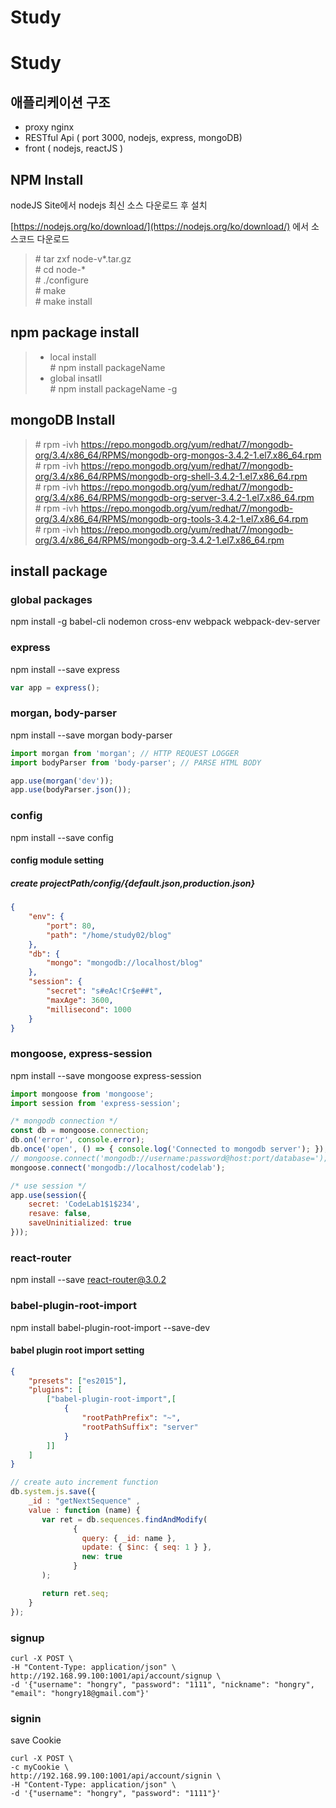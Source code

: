 # Study
# Study

## 애플리케이션 구조

* proxy nginx
* RESTful Api ( port 3000, nodejs, express, mongoDB)
* front ( nodejs, reactJS )

## NPM Install

nodeJS Site에서 nodejs 최신 소스 다운로드 후 설치

[https://nodejs.org/ko/download/](https://nodejs.org/ko/download/) 에서 소스코드 다운로드

>  \# tar zxf node-v*.tar.gz<br>
 \# cd node-*<br>
 \# ./configure<br>
 \# make<br>
 \# make install<br>


## npm package install
> * local install<br>
 \# npm install packageName<br>
> * global insatll<br>
 \# npm install packageName -g

## mongoDB Install
> \# rpm -ivh https://repo.mongodb.org/yum/redhat/7/mongodb-org/3.4/x86_64/RPMS/mongodb-org-mongos-3.4.2-1.el7.x86_64.rpm<br>
\# rpm -ivh https://repo.mongodb.org/yum/redhat/7/mongodb-org/3.4/x86_64/RPMS/mongodb-org-shell-3.4.2-1.el7.x86_64.rpm<br>
\# rpm -ivh https://repo.mongodb.org/yum/redhat/7/mongodb-org/3.4/x86_64/RPMS/mongodb-org-server-3.4.2-1.el7.x86_64.rpm<br>
\# rpm -ivh https://repo.mongodb.org/yum/redhat/7/mongodb-org/3.4/x86_64/RPMS/mongodb-org-tools-3.4.2-1.el7.x86_64.rpm<br>
\# rpm -ivh https://repo.mongodb.org/yum/redhat/7/mongodb-org/3.4/x86_64/RPMS/mongodb-org-3.4.2-1.el7.x86_64.rpm<br>

## install package

### global packages
npm install -g babel-cli nodemon cross-env webpack webpack-dev-server

### express
npm install --save express<br>
```javascript
var app = express();
```

### morgan, body-parser
npm install --save morgan body-parser<br>
```javascript
import morgan from 'morgan'; // HTTP REQUEST LOGGER
import bodyParser from 'body-parser'; // PARSE HTML BODY

app.use(morgan('dev'));
app.use(bodyParser.json());
```

### config
npm install --save config<br>
#### config module setting
##### create projectPath/config/{default.json,production.json}
```json
{
    "env": {
        "port": 80,
        "path": "/home/study02/blog"
    },      
    "db": {
        "mongo": "mongodb://localhost/blog"
    },      
    "session": {
        "secret": "s#eAc!Cr$e##t",
        "maxAge": 3600,
        "millisecond": 1000
    }   
}
```

### mongoose, express-session
npm install --save mongoose express-session<br>
```javascript
import mongoose from 'mongoose';
import session from 'express-session';

/* mongodb connection */
const db = mongoose.connection;
db.on('error', console.error);
db.once('open', () => { console.log('Connected to mongodb server'); });
// mongoose.connect('mongodb://username:password@host:port/database=');
mongoose.connect('mongodb://localhost/codelab');

/* use session */
app.use(session({
    secret: 'CodeLab1$1$234',
    resave: false,
    saveUninitialized: true
}));
```

### react-router
npm install --save react-router@3.0.2<br>

### babel-plugin-root-import
npm install babel-plugin-root-import --save-dev<br>

#### babel plugin root import setting
```json
{
    "presets": ["es2015"],
    "plugins": [
        ["babel-plugin-root-import",[
            {
                "rootPathPrefix": "~",
                "rootPathSuffix": "server"
            }
        ]]
    ]
}
```

```javascript
// create auto increment function
db.system.js.save({
    _id : "getNextSequence" ,
    value : function (name) {
       var ret = db.sequences.findAndModify(
              {
                query: { _id: name },
                update: { $inc: { seq: 1 } },
                new: true
              }
       );

       return ret.seq;
    }
});
```

### signup
```shell
curl -X POST \
-H "Content-Type: application/json" \
http://192.168.99.100:1001/api/account/signup \
-d '{"username": "hongry", "password": "1111", "nickname": "hongry", "email": "hongry18@gmail.com"}'
```

### signin
save Cookie
```shell
curl -X POST \
-c myCookie \
http://192.168.99.100:1001/api/account/signin \
-H "Content-Type: application/json" \
-d '{"username": "hongry", "password": "1111"}'
```
